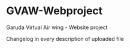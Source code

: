 # GVAW-Webproject
Garuda Virtual Air wing - Website project

Changelog in every description of uploaded file
